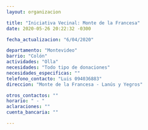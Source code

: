 ```yaml
---
layout: organizacion

title: "Iniciativa Vecinal: Monte de la Francesa"
date: 2020-05-26 20:22:32 -0300

fecha_actualizacion: "6/04/2020"

departamento: "Montevideo"
barrio: "Colón"
actividades: "Olla"
necesidades: "Todo tipo de donaciones"
necesidades_especificas: ""
telefono_contacto: "Luis 094036883"
direccion: "Monte de la Francesa - Lanús y Yegros"

otros_contactos: ""
horario: " - "
aclaraciones: ""
cuenta_bancaria: ""

---
```

